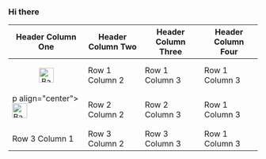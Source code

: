 ### Hi there 

| Header Column One | Header Column Two | Header Column Three | Header Column Four |
|-------------------|-------------------|---------------------|--------------------|
|<p align="center"><img src="https://cdn.worldvectorlogo.com/logos/django.svg" alt="Backend1" width="30" height="30"/></p>| Row 1 Column 2 | Row 1 Column 3 | Row 1 Column 3 |
| p align="center"><img src="(https://cdn.worldvectorlogo.com/logos/fastapi.svg" alt="Backend1" width="30" height="30"/></p>| Row 2 Column 2 | Row 2 Column 3 | Row 1 Column 3 |
| Row 3 Column 1 | Row 3 Column 2 | Row 3 Column 3 | Row 1 Column 3 |
